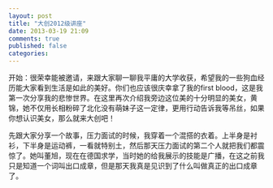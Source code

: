 ```yaml
---
layout: post
title: "大创2012级讲座"
date: 2013-03-19 21:09
comments: true
published: false
categories: 
---
```

开始：很荣幸能被邀请，来跟大家聊一聊我平庸的大学收获，希望我的一些狗血经历能大家看到生活是如此的美好。你们也应该很庆幸拿了我的first blood，这是我第一次分享我的悲惨世界。在这里再次介绍我旁边这位美的十分明显的美女，黄锦，她不仅用长相粉碎了北化没有萌妹子这一定律，更用行动告诉我等吊丝，如果你想认识美女，那么就来大创吧！

先跟大家分享一个故事，压力面试的时候，我穿着一个混搭的衣着。上半身是衬衫，下半身是运动裤，一看就特别土，然后那天压力面试的第二个人就把我们都震惊了。她叫董旭，现在在德国求学，当时她的给我展示的技能是广播，在这之前我只是知道一个词叫出口成章，但是那天我真是见识到了什么叫做真正的出口成章了。

